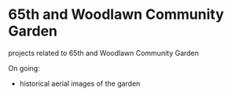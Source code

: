 # 65th and Woodlawn Community Garden

projects related to 65th and Woodlawn Community Garden

On going:

- historical aerial images of the garden
